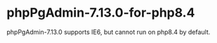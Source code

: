 # phpPgAdmin-7.13.0-for-php8.4
phpPgAdmin-7.13.0 supports IE6, but cannot run on php8.4 by default. 
